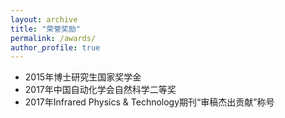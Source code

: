 ```yaml
---
layout: archive
title: "荣誉奖励"
permalink: /awards/
author_profile: true
---
```



* 2015年博士研究生国家奖学金
* 2017年中国自动化学会自然科学二等奖
* 2017年Infrared Physics & Technology期刊“审稿杰出贡献”称号